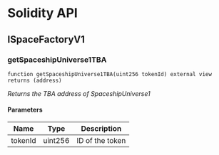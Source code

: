 # Solidity API

## ISpaceFactoryV1

### getSpaceshipUniverse1TBA

```solidity
function getSpaceshipUniverse1TBA(uint256 tokenId) external view returns (address)
```

_Returns the TBA address of SpaceshipUniverse1_

#### Parameters

| Name | Type | Description |
| ---- | ---- | ----------- |
| tokenId | uint256 | ID of the token |

